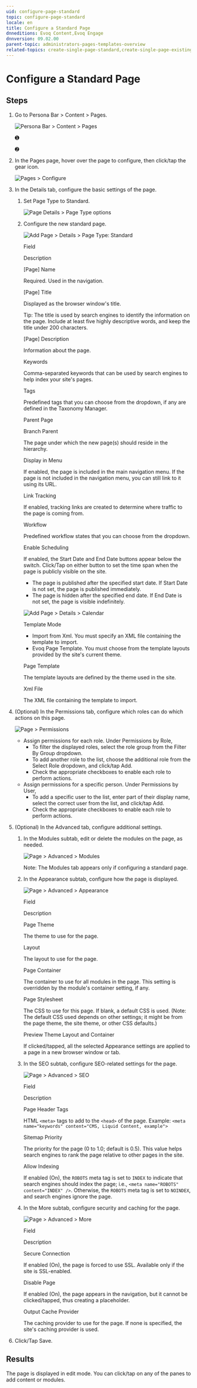 ```yaml
---
uid: configure-page-standard
topic: configure-page-standard
locale: en
title: Configure a Standard Page
dnneditions: Evoq Content,Evoq Engage
dnnversion: 09.02.00
parent-topic: administrators-pages-templates-overview
related-topics: create-single-page-standard,create-single-page-existing,create-single-page-url,create-single-page-file,create-multiple-pages-pb-all,configure-page-existing,configure-page-url,configure-page-file,copy-page-pb-all,edit-page-pb-all,view-hidden-page-pb-all,delete-page-pb-all,restore-deleted-pages,purge-deleted-pages,copy-permissions-to-child-pages-pb-all
---
```


# Configure a Standard Page

## Steps

1.  Go to Persona Bar \> Content \> Pages.
    
    ![Persona Bar > Content > Pages](/images/scr-pbar-host-Content-E91.png)
    
    ➊
    
    ➋
    
2.  In the Pages page, hover over the page to configure, then click/tap the gear icon.
    
      
    
    ![Pages > Configure](/images/scr-pb-Pages-Configure-E91.png)
    
      
    
3.  In the Details tab, configure the basic settings of the page.
    1.  Set Page Type to Standard.
        
        ![Page Details > Page Type options](/images/scr-pb-PageSettings-Details-PageType-E91.png)
        
    2.  Configure the new standard page.
        
          
        
        ![Add Page > Details > Page Type: Standard](/images/scr-pb-AddSinglePage-Details-Standard-E91.png)
        
          
        
        Field
        
        Description
        
        \[Page\] Name
        
        Required. Used in the navigation.
        
        \[Page\] Title
        
        Displayed as the browser window's title.
        
        Tip: The title is used by search engines to identify the information on the page. Include at least five highly descriptive words, and keep the title under 200 characters.
        
        \[Page\] Description
        
        Information about the page.
        
        Keywords
        
        Comma-separated keywords that can be used by search engines to help index your site's pages.
        
        Tags
        
        Predefined tags that you can choose from the dropdown, if any are defined in the Taxonomy Manager.
        
        Parent Page
        
        Branch Parent
        
        The page under which the new page(s) should reside in the hierarchy.
        
        Display in Menu
        
        If enabled, the page is included in the main navigation menu. If the page is not included in the navigation menu, you can still link to it using its URL.
        
        Link Tracking
        
        If enabled, tracking links are created to determine where traffic to the page is coming from.
        
        Workflow
        
        Predefined workflow states that you can choose from the dropdown.
        
        Enable Scheduling
        
        If enabled, the Start Date and End Date buttons appear below the switch. Click/Tap on either button to set the time span when the page is publicly visible on the site.
        
        *   The page is published after the specified start date. If Start Date is not set, the page is published immediately.
        *   The page is hidden after the specified end date. If End Date is not set, the page is visible indefinitely.
        
          
        
        ![Add Page > Details > Calendar](/images/scr-pb-AddPage-Details-Calendar.png)
        
          
        
        Template Mode
        
        *   Import from Xml. You must specify an XML file containing the template to import.
        *   Evoq Page Template. You must choose from the template layouts provided by the site's current theme.
        
        Page Template
        
        The template layouts are defined by the theme used in the site.
        
        Xml File
        
        The XML file containing the template to import.
        
4.  (Optional) In the Permissions tab, configure which roles can do which actions on this page.
    
      
    
    ![Page > Permissions](/images/scr-pb-Page-Permissions-E91.png)
    
      
    
    *   Assign permissions for each role. Under Permissions by Role,
        *   To filter the displayed roles, select the role group from the Filter By Group dropdown.
        *   To add another role to the list, choose the additional role from the Select Role dropdown, and click/tap Add.
        *   Check the appropriate checkboxes to enable each role to perform actions.
    *   Assign permissions for a specific person. Under Permissions by User,
        *   To add a specific user to the list, enter part of their display name, select the correct user from the list, and click/tap Add.
        *   Check the appropriate checkboxes to enable each role to perform actions.
    
5.  (Optional) In the Advanced tab, configure additional settings.
    1.  In the Modules subtab, edit or delete the modules on the page, as needed.
        
          
        
        ![Page > Advanced > Modules](/images/scr-pb-Page-Advanced-Modules-E91.png)
        
          
        
        Note: The Modules tab appears only if configuring a standard page.
        
    2.  In the Appearance subtab, configure how the page is displayed.
        
          
        
        ![Page > Advanced > Appearance](/images/scr-pb-Page-Advanced-Appearance-E91.png)
        
          
        
        Field
        
        Description
        
        Page Theme
        
        The theme to use for the page.
        
        Layout
        
        The layout to use for the page.
        
        Page Container
        
        The container to use for all modules in the page. This setting is overridden by the module's container setting, if any.
        
        Page Stylesheet
        
        The CSS to use for this page. If blank, a default CSS is used. (Note: The default CSS used depends on other settings; it might be from the page theme, the site theme, or other CSS defaults.)
        
        Preview Theme Layout and Container
        
        If clicked/tapped, all the selected Appearance settings are applied to a page in a new browser window or tab.
        
    3.  In the SEO subtab, configure SEO-related settings for the page.
        
          
        
        ![Page > Advanced > SEO](/images/scr-pb-Page-Advanced-SEO-E91.png)
        
          
        
        Field
        
        Description
        
        Page Header Tags
        
        HTML `<meta>` tags to add to the `<head>` of the page. Example: `<meta name="keywords" content="CMS, Liquid Content, example">`
        
        Sitemap Priority
        
        The priority for the page (0 to 1.0; default is 0.5). This value helps search engines to rank the page relative to other pages in the site.
        
        Allow Indexing
        
        If enabled (On), the `ROBOTS` meta tag is set to `INDEX` to indicate that search engines should index the page; i.e., `<meta name="ROBOTS" content="INDEX" />`. Otherwise, the `ROBOTS` meta tag is set to `NOINDEX`, and search engines ignore the page.
        
    4.  In the More subtab, configure security and caching for the page.
        
          
        
        ![Page > Advanced > More](/images/scr-pb-Page-Advanced-More-E91.png)
        
          
        
        Field
        
        Description
        
        Secure Connection
        
        If enabled (On), the page is forced to use SSL. Available only if the site is SSL-enabled.
        
        Disable Page
        
        If enabled (On), the page appears in the navigation, but it cannot be clicked/tapped, thus creating a placeholder.
        
        Output Cache Provider
        
        The caching provider to use for the page. If none is specified, the site's caching provider is used.
        
6.  Click/Tap Save.

## Results

The page is displayed in edit mode. You can click/tap on any of the panes to add content or modules.